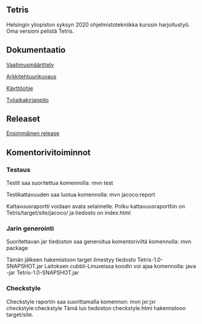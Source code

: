 ## Tetris
Helsingin yliopiston syksyn 2020 ohjelmistotekniikka kurssin harjoitustyö. Oma versioni pelistä Tetris.


## Dokumentaatio
[Vaatimusmäärittely](https://github.com/Birgitt4/ot-htyo/blob/master/dokumentaatio/vaatimusmaarittely.md)

[Arkkitehtuurikuvaus](https://github.com/Birgitt4/ot-htyo/blob/master/dokumentaatio/arkkitehtuuri.md)

[Käyttöohje](https://github.com/Birgitt4/ot-htyo/blob/master/dokumentaatio/kayttoohje.md)


[Työaikakirjanpito](https://github.com/Birgitt4/ot-htyo/blob/master/dokumentaatio/tyoaikakirjanpito.md)


## Releaset
[Ensimmäinen release](https://github.com/Birgitt4/ot-htyo/releases/tag/viikko5)

## Komentorivitoiminnot
### Testaus
Testit saa suoritettua komennolla: mvn test

Testikattavuuden saa luotua komennolla: mvn jacoco:report

Kattavuusraportti voidaan avata selaimelle. Polku kattavuusraporttiin on Tetris/target/site/jacoco/ ja tiedosto on index.html

### Jarin generointi
Suoritettavan jar tiedoston saa generoitua komentoriviltä komennolla: mvn package

Tämän jälkeen hakemistoon target ilmestyy tiedosto Tetris-1.0-SNAPSHOT.jar
Laitoksen cubbli-Linuxeissa koodin voi ajaa komennolla: java -jar Tetris-1.0-SNAPSHOT.jar

### Checkstyle
Checkstyle raportin saa suorittamalla komennon: mvn jxr:jxr checkstyle:checkstyle
Tämä luo tiedoston checkstyle.html hakemistoon target/site.
